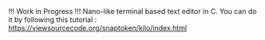 !!! Work in Progress !!! 
Nano-like terminal based text editor in C.
You can do it by following this tutorial : https://viewsourcecode.org/snaptoken/kilo/index.html
